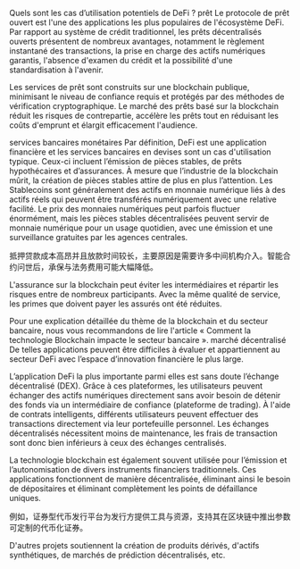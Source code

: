 Quels sont les cas d’utilisation potentiels de DeFi ?
prêt
Le protocole de prêt ouvert est l'une des applications les plus populaires de l'écosystème DeFi. Par rapport au système de crédit traditionnel, les prêts décentralisés ouverts présentent de nombreux avantages, notamment le règlement instantané des transactions, la prise en charge des actifs numériques garantis, l'absence d'examen du crédit et la possibilité d'une standardisation à l'avenir.

Les services de prêt sont construits sur une blockchain publique, minimisant le niveau de confiance requis et protégés par des méthodes de vérification cryptographique. Le marché des prêts basé sur la blockchain réduit les risques de contrepartie, accélère les prêts tout en réduisant les coûts d'emprunt et élargit efficacement l'audience.

services bancaires monétaires
Par définition, DeFi est une application financière et les services bancaires en devises sont un cas d'utilisation typique. Ceux-ci incluent l’émission de pièces stables, de prêts hypothécaires et d’assurances.
À mesure que l’industrie de la blockchain mûrit, la création de pièces stables attire de plus en plus l’attention. Les Stablecoins sont généralement des actifs en monnaie numérique liés à des actifs réels qui peuvent être transférés numériquement avec une relative facilité. Le prix des monnaies numériques peut parfois fluctuer énormément, mais les pièces stables décentralisées peuvent servir de monnaie numérique pour un usage quotidien, avec une émission et une surveillance gratuites par les agences centrales.

抵押贷款成本高昂并且放款时间较长，主要原因是需要许多中间机构介入。智能合约问世后，承保与法务费用可能大幅降低。

L'assurance sur la blockchain peut éviter les intermédiaires et répartir les risques entre de nombreux participants. Avec la même qualité de service, les primes que doivent payer les assurés ont été réduites.

Pour une explication détaillée du thème de la blockchain et du secteur bancaire, nous vous recommandons de lire l'article « Comment la technologie Blockchain impacte le secteur bancaire ».
marché décentralisé
De telles applications peuvent être difficiles à évaluer et appartiennent au secteur DeFi avec l’espace d’innovation financière le plus large.

L’application DeFi la plus importante parmi elles est sans doute l’échange décentralisé (DEX). Grâce à ces plateformes, les utilisateurs peuvent échanger des actifs numériques directement sans avoir besoin de détenir des fonds via un intermédiaire de confiance (plateforme de trading). À l'aide de contrats intelligents, différents utilisateurs peuvent effectuer des transactions directement via leur portefeuille personnel.
Les échanges décentralisés nécessitent moins de maintenance, les frais de transaction sont donc bien inférieurs à ceux des échanges centralisés.

La technologie blockchain est également souvent utilisée pour l’émission et l’autonomisation de divers instruments financiers traditionnels. Ces applications fonctionnent de manière décentralisée, éliminant ainsi le besoin de dépositaires et éliminant complètement les points de défaillance uniques.

例如，证券型代币发行平台为发行方提供工具与资源，支持其在区块链中推出参数可定制的代币化证券。

D'autres projets soutiennent la création de produits dérivés, d'actifs synthétiques, de marchés de prédiction décentralisés, etc.
